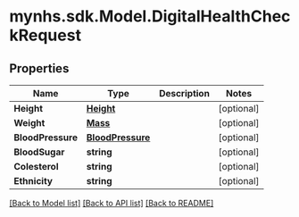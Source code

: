 # mynhs.sdk.Model.DigitalHealthCheckRequest
## Properties

Name | Type | Description | Notes
------------ | ------------- | ------------- | -------------
**Height** | [**Height**](Height.md) |  | [optional] 
**Weight** | [**Mass**](Mass.md) |  | [optional] 
**BloodPressure** | [**BloodPressure**](BloodPressure.md) |  | [optional] 
**BloodSugar** | **string** |  | [optional] 
**Colesterol** | **string** |  | [optional] 
**Ethnicity** | **string** |  | [optional] 

[[Back to Model list]](../README.md#documentation-for-models) [[Back to API list]](../README.md#documentation-for-api-endpoints) [[Back to README]](../README.md)

